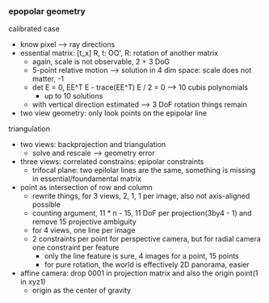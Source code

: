 ### epopolar geometry

calibrated case
- know pixel --> ray directions
- essential matrix: [t_x] R, t: OO', R: rotation of another matrix
  - again, scale is not observable, 2 + 3 DoG
  - 5-point relative motion --> solution in 4 dim space: scale does not matter, -1
  - det E = 0, EE^T E - trace(EE^T) E / 2 = 0 --> 10 cubis polynomials
    - up to 10 solutions
  - with vertical direction estimated --> 3 DoF rotation things remain
- two view geometry: only look points on the epipolar line

triangulation
- two views: backprojection and triangulation
  - solve and rescale --> geometry error
- three views: correlated constrains: epipolar constraints
  - trifocal plane: two epilolar lines are the same, something is missing in essential/foundamental matrix
- point as intersection of row and column
  - rewrite things, for 3 views, 2, 1, 1 per image, also not axis-aligned possible
  - counting argument, 11 * n - 15, 11 DoF per projection(3by4 - 1) and remove 15 projective ambiguity
  - for 4 views, one line per image
  - 2 constraints per point for perspective camera, but for radial camera one constraint per feature
    - only the line feature is sure, 4 images for a point, 15 points
    - for pure rotation, the world is effectively 2D panorama, easier
- affine camera: drop 0001 in projection matrix and also the origin point(1 in xyz1)
  - origin as the center of gravity